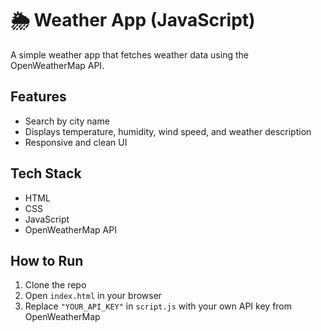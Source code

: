 # 🌦️ Weather App (JavaScript)

A simple weather app that fetches weather data using the OpenWeatherMap API.

## Features
- Search by city name
- Displays temperature, humidity, wind speed, and weather description
- Responsive and clean UI

## Tech Stack
- HTML
- CSS
- JavaScript
- OpenWeatherMap API

## How to Run
1. Clone the repo
2. Open `index.html` in your browser
3. Replace `"YOUR_API_KEY"` in `script.js` with your own API key from OpenWeatherMap
